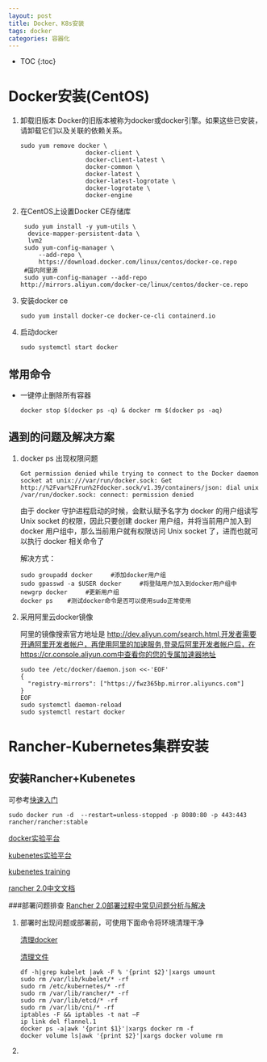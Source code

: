 ```yaml
---
layout: post
title: Docker、K8s安装
tags: docker
categories: 容器化
---
```

* TOC
{:toc}

# Docker安装(CentOS)
1. 卸载旧版本
    Docker的旧版本被称为docker或docker引擎。如果这些已安装，请卸载它们以及关联的依赖关系。
    ```shell
    sudo yum remove docker \
                      docker-client \
                      docker-client-latest \
                      docker-common \
                      docker-latest \
                      docker-latest-logrotate \
                      docker-logrotate \
                      docker-engine
    ```
2. 在CentOS上设置Docker CE存储库
    ```shell
     sudo yum install -y yum-utils \
      device-mapper-persistent-data \
      lvm2
     sudo yum-config-manager \
         --add-repo \
         https://download.docker.com/linux/centos/docker-ce.repo
     #国内阿里源
     sudo yum-config-manager --add-repo http://mirrors.aliyun.com/docker-ce/linux/centos/docker-ce.repo
    ```

3. 安装docker ce
    ```shell
    sudo yum install docker-ce docker-ce-cli containerd.io
    ```

4. 启动docker
    ```shell
    sudo systemctl start docker
    ```
## 常用命令
- 一键停止删除所有容器

    `docker stop $(docker ps -q) & docker rm $(docker ps -aq)`

## 遇到的问题及解决方案
1. docker ps 出现权限问题
    ```shell
    Got permission denied while trying to connect to the Docker daemon socket at unix:///var/run/docker.sock: Get http://%2Fvar%2Frun%2Fdocker.sock/v1.39/containers/json: dial unix /var/run/docker.sock: connect: permission denied
    ```
    由于 docker 守护进程启动的时候，会默认赋予名字为 docker 的用户组读写 Unix socket 的权限，因此只要创建 docker 用户组，并将当前用户加入到 docker 用户组中，那么当前用户就有权限访问 Unix socket 了，进而也就可以执行 docker 相关命令了
    
    解决方式：
    ```shell
    sudo groupadd docker     #添加docker用户组
    sudo gpasswd -a $USER docker     #将登陆用户加入到docker用户组中
    newgrp docker     #更新用户组
    docker ps    #测试docker命令是否可以使用sudo正常使用
    ```
2. 采用阿里云docker镜像

    阿里的镜像搜索官方地址是 http://dev.aliyun.com/search.html,开发者需要开通阿里开发者帐户，再使用阿里的加速服务,登录后阿里开发者帐户后，在https://cr.console.aliyun.com中查看你的您的专属加速器地址
    ```
    sudo tee /etc/docker/daemon.json <<-'EOF'
    {
      "registry-mirrors": ["https://fwz365bp.mirror.aliyuncs.com"]
    }
    EOF
    sudo systemctl daemon-reload
    sudo systemctl restart docker
    ```    
# Rancher-Kubernetes集群安装

## 安装Rancher+Kubenetes
 可参考[快速入门](https://www.cnrancher.com/quick-start/)
 ```shell
 sudo docker run -d  --restart=unless-stopped -p 8080:80 -p 443:443 rancher/rancher:stable
 ```
 [docker实验平台](https://labs.play-with-docker.com/)
 
 [kubenetes实验平台](https://labs.play-with-k8s.com/)
 
 [kubenetes training](https://training.play-with-kubernetes.com/)
 
 [rancher 2.0中文文档](https://www.cnrancher.com/docs/rancher/v2.x/cn/overview/quick-start-guide/)
 
###部署问题排查
[Rancher 2.0部署过程中常见问题分析与解决](http://dockone.io/article/5773)
1. 部署时出现问题或部署前，可使用下面命令将环境清理干净

    [清理docker](https://github.com/rancher/rancher/files/2144218/rancher_clean-docker.sh.txt)

    [清理文件](https://github.com/rancher/rancher/files/2144217/rancher_clean-dirs.sh.txt)
    ```shell
    df -h|grep kubelet |awk -F % '{print $2}'|xargs umount 
    sudo rm /var/lib/kubelet/* -rf
    sudo rm /etc/kubernetes/* -rf
    sudo rm /var/lib/rancher/* -rf
    sudo rm /var/lib/etcd/* -rf
    sudo rm /var/lib/cni/* -rf
    iptables -F && iptables -t nat –F
    ip link del flannel.1
    docker ps -a|awk '{print $1}'|xargs docker rm -f
    docker volume ls|awk '{print $2}'|xargs docker volume rm
    ```
2. 
